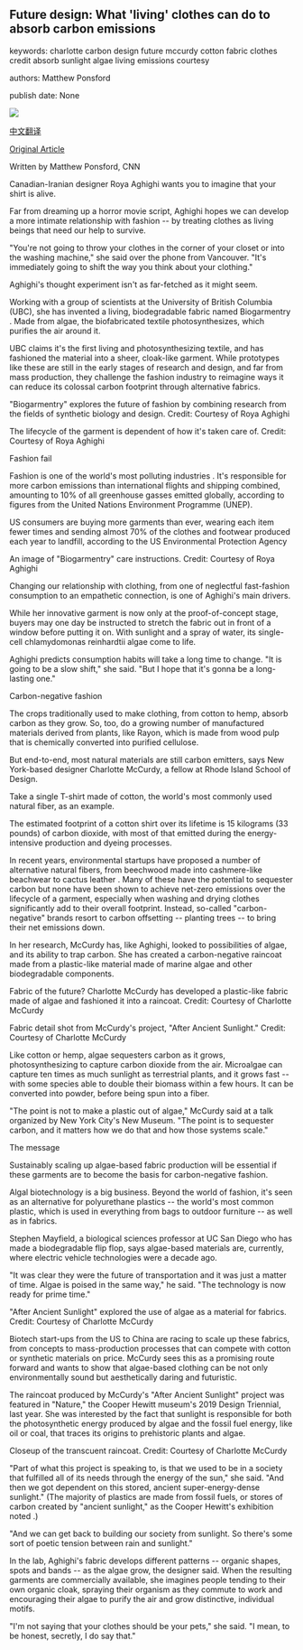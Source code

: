 ## Future design: What 'living' clothes can do to absorb carbon emissions

keywords: charlotte carbon design future mccurdy cotton fabric clothes credit absorb sunlight algae living emissions courtesy

authors: Matthew Ponsford

publish date: None

![](https://cdn.cnn.com/cnnnext/dam/assets/200823224850-06-textile-concept-restricted-super-tease.jpg)

[中文翻译](Future%20design%3A%20What%20%27living%27%20clothes%20can%20do%20to%20absorb%20carbon%20emissions_zh.md)

[Original Article](https://edition.cnn.com/style/article/living-textiles-algae-future-sept/index.html)

Written by Matthew Ponsford, CNN

Canadian-Iranian designer Roya Aghighi wants you to imagine that your shirt is alive.

Far from dreaming up a horror movie script, Aghighi hopes we can develop a more intimate relationship with fashion -- by treating clothes as living beings that need our help to survive.

"You're not going to throw your clothes in the corner of your closet or into the washing machine," she said over the phone from Vancouver. "It's immediately going to shift the way you think about your clothing."

Aghighi's thought experiment isn't as far-fetched as it might seem.

Working with a group of scientists at the University of British Columbia (UBC), she has invented a living, biodegradable fabric named Biogarmentry . Made from algae, the biofabricated textile photosynthesizes, which purifies the air around it.

UBC claims it's the first living and photosynthesizing textile, and has fashioned the material into a sheer, cloak-like garment. While prototypes like these are still in the early stages of research and design, and far from mass production, they challenge the fashion industry to reimagine ways it can reduce its colossal carbon footprint through alternative fabrics.

"Biogarmentry" explores the future of fashion by combining research from the fields of synthetic biology and design. Credit: Courtesy of Roya Aghighi

The lifecycle of the garment is dependent of how it's taken care of. Credit: Courtesy of Roya Aghighi

Fashion fail

Fashion is one of the world's most polluting industries . It's responsible for more carbon emissions than international flights and shipping combined, amounting to 10% of all greenhouse gasses emitted globally, according to figures from the United Nations Environment Programme (UNEP).

US consumers are buying more garments than ever, wearing each item fewer times and sending almost 70% of the clothes and footwear produced each year to landfill, according to the US Environmental Protection Agency

An image of "Biogarmentry" care instructions. Credit: Courtesy of Roya Aghighi

Changing our relationship with clothing, from one of neglectful fast-fashion consumption to an empathetic connection, is one of Aghighi's main drivers.

While her innovative garment is now only at the proof-of-concept stage, buyers may one day be instructed to stretch the fabric out in front of a window before putting it on. With sunlight and a spray of water, its single-cell chlamydomonas reinhardtii algae come to life.

Aghighi predicts consumption habits will take a long time to change. "It is going to be a slow shift," she said. "But I hope that it's gonna be a long-lasting one."

Carbon-negative fashion

The crops traditionally used to make clothing, from cotton to hemp, absorb carbon as they grow. So, too, do a growing number of manufactured materials derived from plants, like Rayon, which is made from wood pulp that is chemically converted into purified cellulose.

But end-to-end, most natural materials are still carbon emitters, says New York-based designer Charlotte McCurdy, a fellow at Rhode Island School of Design.

Take a single T-shirt made of cotton, the world's most commonly used natural fiber, as an example.

The estimated footprint of a cotton shirt over its lifetime is 15 kilograms (33 pounds) of carbon dioxide, with most of that emitted during the energy-intensive production and dyeing processes.

In recent years, environmental startups have proposed a number of alternative natural fibers, from ​beechwood made into cashmere-like beachwear to cactus leather . Many of these have the potential to sequester carbon but none have been shown to achieve net-zero emissions over the lifecycle of a garment, especially when washing and drying clothes significantly add to their overall footprint. Instead, so-called "carbon-negative" brands resort to carbon offsetting -- planting trees -- to bring their net emissions down.

In her research, McCurdy has, like Aghighi, looked to possibilities of algae, and its ability to trap carbon. She has created a carbon-negative raincoat made from a plastic-like material made of marine algae and other biodegradable components.

Fabric of the future? Charlotte McCurdy has developed a plastic-like fabric made of algae and fashioned it into a raincoat. Credit: Courtesy of Charlotte McCurdy

Fabric detail shot from McCurdy's project, "After Ancient Sunlight." Credit: Courtesy of Charlotte McCurdy

Like cotton or hemp, algae sequesters carbon as it grows, photosynthesizing to capture carbon dioxide from the air. Microalgae can capture ten times as much sunlight as terrestrial plants, and it grows fast -- with some species able to double their biomass within a few hours. It can be converted into powder, before being spun into a fiber.

"The point is not to make a plastic out of algae," McCurdy said at a talk organized by New York City's New Museum. "The point is to sequester carbon, and it matters how we do that and how those systems scale."

The message

Sustainably scaling up algae-based fabric production will be essential if these garments are to become the basis for carbon-negative fashion.

Algal biotechnology is a big business. Beyond the world of fashion, it's seen as an alternative for polyurethane plastics -- the world's most common plastic, which is used in everything from bags to outdoor furniture -- as well as in fabrics.

Stephen Mayfield, a biological sciences professor at UC San Diego who has made a biodegradable flip flop, says algae-based materials are, currently, where electric vehicle technologies were a decade ago.

"It was clear they were the future of transportation and it was just a matter of time. Algae is poised in the same way," he said. "The technology is now ready for prime time."

"After Ancient Sunlight" explored the use of algae as a material for fabrics. Credit: Courtesy of Charlotte McCurdy

Biotech start-ups from the US to China are racing to scale up these fabrics, from concepts to mass-production processes that can compete with cotton or synthetic materials on price. McCurdy sees this as a promising route forward and wants to show that algae-based clothing can be not only environmentally sound but aesthetically daring and futuristic.

The raincoat produced by McCurdy's "After Ancient Sunlight" project was featured in "Nature," the Cooper Hewitt museum's 2019 Design Triennial, last year. She was interested by the fact that sunlight is responsible for both the photosynthetic energy produced by algae and the fossil fuel energy, like oil or coal, that traces its origins to prehistoric plants and algae.

Closeup of the transcuent raincoat. Credit: Courtesy of Charlotte McCurdy

"Part of what this project is speaking to, is that we used to be in a society that fulfilled all of its needs through the energy of the sun," she said. "And then we got dependent on this stored, ancient super-energy-dense sunlight." (The majority of plastics are made from fossil fuels, or stores of carbon created by "ancient sunlight," as the Cooper Hewitt's exhibition noted .)

"And we can get back to building our society from sunlight. So there's some sort of poetic tension between rain and sunlight."

In the lab, Aghighi's fabric develops different patterns -- organic shapes, spots and bands -- as the algae grow, the designer said. When the resulting garments are commercially available, she imagines people tending to their own organic cloak, spraying their organism as they commute to work and encouraging their algae to purify the air and grow distinctive, individual motifs.

"I'm not saying that your clothes should be your pets," she said. "I mean, to be honest, secretly, I do say that."